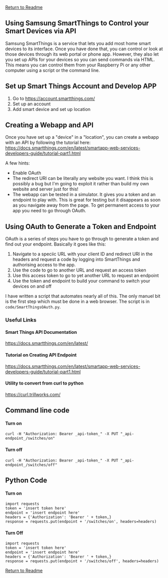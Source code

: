 [Return to Readme](README.md)
## Using Samsung SmartThings to Control your Smart Devices via API
Samsung SmartThings is a service that lets you add most home smart devices to its interface. Once you have done that, you can control or look at those devices through its web portal or phone app. However, they also let you set up APIs for your devices so you can send commands via HTML. This means you can control them from your Raspberry Pi or any other computer using a script or the command line.

## Set up Smart Things Account and Develop APP
1. Go to https://account.smartthings.com/
2. Set up an account
3. Add smart device and set up location

## Creating a Webapp and API
Once you have set up a "device" in a "location", you can create a webapp with an API by following the tutorial here: https://docs.smartthings.com/en/latest/smartapp-web-services-developers-guide/tutorial-part1.html

A few hints:
* Enable OAuth
* The redirect URI can be literally any website you want. I think this is possibly a bug but I'm going to exploit it rather than build my own website and server just for this!
* The webapp can be tested in a simulator. It gives you a token and an endpoint to play with. This is great for testing but it disappears as soon as you navigate away from the page. To get permanent access to your app you need to go through OAuth.

## Using OAuth to Generate a Token and Endpoint
OAuth is a series of steps you have to go through to generate a token and find out your endpoint. Basically it goes like this:

1. Navigate to a speciic URL with your client ID and redirect URI in the headers and request a code by logging into SmartThings and authorising access to the app.
2. Use the code to go to another URL and request an access token
3. Use this access token to go to yet another URL to request an endpoint
4. Use the token and endpoint to build your command to switch your devices on and off

I have written a script that automates nearly all of this. The only manuel bit is the first step which must be done in a web browser. The script is in `code/SmartThingsOAuth.py`.

### Useful Links
#### Smart Things API Documentation
https://docs.smartthings.com/en/latest/
#### Tutorial on Creating API Endpoint
https://docs.smartthings.com/en/latest/smartapp-web-services-developers-guide/tutorial-part1.html
#### Utility to convert from curl to python
https://curl.trillworks.com/

## Command line code
#### Turn on
`curl -H "Authorization: Bearer _api-token_" -X PUT "_api-endpoint_/switches/on"`

#### Turn off
`curl -H "Authorization: Bearer _api-token_" -X PUT "_api-endpoint_/switches/off"`
  
## Python Code 

#### Turn on
```
import requests
token = 'insert token here'
endpoint = 'insert endpoint here'
headers = {'Authorization': 'Bearer ' + token,}
response = requests.put(endpoint + '/switches/on', headers=headers)
```
  
#### Turn Off
```
import requests
token = 'insert token here'
endpoint = 'insert endpoint here'
headers = {'Authorization': 'Bearer ' + token,}
response = requests.put(endpoint + '/switches/off', headers=headers)
```

[Return to Readme](README.md)
